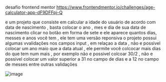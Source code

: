 desafio frontend mentor https://www.frontendmentor.io/challenges/age-calculator-app-dF9DFFpj-Q

e um projeto que consiste em calcular a idade do usuário de acordo com data de nascimento , basta colocar o ano , mes e dia de sua data de nascimento clicar no botão em forma de sete e ele aparece quantos dias, messes e anos você tem , ele tem uma versão reponsiva 
o projeto possui algumas vvalidações nos campos input , em relaçao a data , não e possivel colocar um ano maio que a data atual , ele permite você colcocar mais dias do que tem num mais , por exemplo não e possivel colcoar 30/2 , não e possivel colocar um valor superior
a 31 no campo de dias e a 12 no campo de messes entre outras validações 


![image](https://github.com/law2244/calculadora-de-idade/assets/132855628/43e832f9-af84-4c17-80bc-632f9dcfb8e2)
